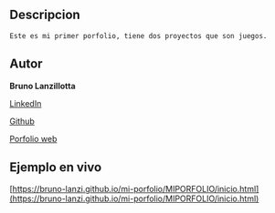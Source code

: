 ## Descripcion 
    Este es mi primer porfolio, tiene dos proyectos que son juegos.

## Autor
**Bruno Lanzillotta**

[LinkedIn](https://www.linkedin.com/in/bruno-lanzillotta-37bbaa1b0/)

[Github](https://github.com/bruno-lanzi)

[Porfolio web](https://bruno-lanzi.github.io/PORFOLIO/MIPORFOLIO/inicio.html)

## Ejemplo en vivo
[https://bruno-lanzi.github.io/mi-porfolio/MIPORFOLIO/inicio.html](https://bruno-lanzi.github.io/mi-porfolio/MIPORFOLIO/inicio.html)
